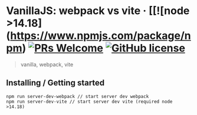 # VanillaJS: webpack vs vite &middot; [[![node >14.18] (https://www.npmjs.com/package/npm) [![PRs Welcome](https://img.shields.io/badge/PRs-welcome-brightgreen.svg?style=flat-square)](http://makeapullrequest.com) [![GitHub license](https://img.shields.io/badge/license-MIT-blue.svg?style=flat-square)](https://github.com/your/your-project/blob/master/LICENSE)
> vanilla, webpack, vite

## Installing / Getting started

```shell
npm run server-dev-webpack // start server dev webpack
npm run server-dev-vite // start server dev vite (required node >14.18)
```
